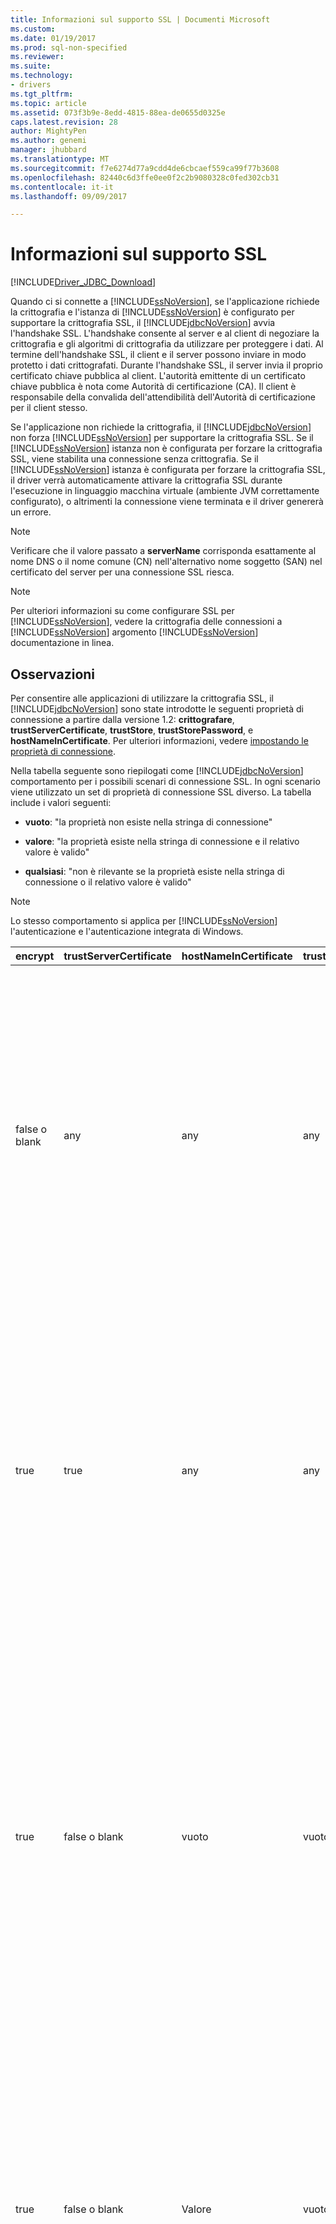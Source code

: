 ```yaml
---
title: Informazioni sul supporto SSL | Documenti Microsoft
ms.custom: 
ms.date: 01/19/2017
ms.prod: sql-non-specified
ms.reviewer: 
ms.suite: 
ms.technology:
- drivers
ms.tgt_pltfrm: 
ms.topic: article
ms.assetid: 073f3b9e-8edd-4815-88ea-de0655d0325e
caps.latest.revision: 28
author: MightyPen
ms.author: genemi
manager: jhubbard
ms.translationtype: MT
ms.sourcegitcommit: f7e6274d77a9cdd4de6cbcaef559ca99f77b3608
ms.openlocfilehash: 82440c6d3ffe0ee0f2c2b9080328c0fed302cb31
ms.contentlocale: it-it
ms.lasthandoff: 09/09/2017

---
```

# <a name="understanding-ssl-support"></a>Informazioni sul supporto SSL
[!INCLUDE[Driver_JDBC_Download](../../includes/driver_jdbc_download.md)]

  Quando ci si connette a [!INCLUDE[ssNoVersion](../../includes/ssnoversion_md.md)], se l'applicazione richiede la crittografia e l'istanza di [!INCLUDE[ssNoVersion](../../includes/ssnoversion_md.md)] è configurato per supportare la crittografia SSL, il [!INCLUDE[jdbcNoVersion](../../includes/jdbcnoversion_md.md)] avvia l'handshake SSL. L'handshake consente al server e al client di negoziare la crittografia e gli algoritmi di crittografia da utilizzare per proteggere i dati. Al termine dell'handshake SSL, il client e il server possono inviare in modo protetto i dati crittografati. Durante l'handshake SSL, il server invia il proprio certificato chiave pubblica al client. L'autorità emittente di un certificato chiave pubblica è nota come Autorità di certificazione (CA). Il client è responsabile della convalida dell'attendibilità dell'Autorità di certificazione per il client stesso.  
  
 Se l'applicazione non richiede la crittografia, il [!INCLUDE[jdbcNoVersion](../../includes/jdbcnoversion_md.md)] non forza [!INCLUDE[ssNoVersion](../../includes/ssnoversion_md.md)] per supportare la crittografia SSL. Se il [!INCLUDE[ssNoVersion](../../includes/ssnoversion_md.md)] istanza non è configurata per forzare la crittografia SSL, viene stabilita una connessione senza crittografia. Se il [!INCLUDE[ssNoVersion](../../includes/ssnoversion_md.md)] istanza è configurata per forzare la crittografia SSL, il driver verrà automaticamente attivare la crittografia SSL durante l'esecuzione in linguaggio macchina virtuale (ambiente JVM correttamente configurato), o altrimenti la connessione viene terminata e il driver genererà un errore.  
  
> [!NOTE]  
>  Verificare che il valore passato a **serverName** corrisponda esattamente al nome DNS o il nome comune (CN) nell'alternativo nome soggetto (SAN) nel certificato del server per una connessione SSL riesca.  
  
> [!NOTE]  
>  Per ulteriori informazioni su come configurare SSL per [!INCLUDE[ssNoVersion](../../includes/ssnoversion_md.md)], vedere la crittografia delle connessioni a [!INCLUDE[ssNoVersion](../../includes/ssnoversion_md.md)] argomento [!INCLUDE[ssNoVersion](../../includes/ssnoversion_md.md)] documentazione in linea.  
  
## <a name="remarks"></a>Osservazioni  
 Per consentire alle applicazioni di utilizzare la crittografia SSL, il [!INCLUDE[jdbcNoVersion](../../includes/jdbcnoversion_md.md)] sono state introdotte le seguenti proprietà di connessione a partire dalla versione 1.2: **crittografare**, **trustServerCertificate**, **trustStore**, **trustStorePassword**, e **hostNameInCertificate**. Per ulteriori informazioni, vedere [impostando le proprietà di connessione](../../connect/jdbc/setting-the-connection-properties.md).  
  
 Nella tabella seguente sono riepilogati come [!INCLUDE[jdbcNoVersion](../../includes/jdbcnoversion_md.md)] comportamento per i possibili scenari di connessione SSL. In ogni scenario viene utilizzato un set di proprietà di connessione SSL diverso. La tabella include i valori seguenti:  
  
-   **vuoto**: "la proprietà non esiste nella stringa di connessione"  
  
-   **valore**: "la proprietà esiste nella stringa di connessione e il relativo valore è valido"  
  
-   **qualsiasi**: "non è rilevante se la proprietà esiste nella stringa di connessione o il relativo valore è valido"  
  
> [!NOTE]  
>  Lo stesso comportamento si applica per [!INCLUDE[ssNoVersion](../../includes/ssnoversion_md.md)] l'autenticazione e l'autenticazione integrata di Windows.  
  
|encrypt|trustServerCertificate|hostNameInCertificate|trustStore|trustStorePassword|Comportamento|  
|-------------|----------------------------|---------------------------|----------------|------------------------|--------------|  
|false o blank|any|any|any|any|Il [!INCLUDE[jdbcNoVersion](../../includes/jdbcnoversion_md.md)] non forza [!INCLUDE[ssNoVersion](../../includes/ssnoversion_md.md)] per supportare la crittografia SSL. Se il server dispone di un certificato autofirmato, tramite il driver viene avviato lo scambio del certificato SSL. Il certificato SSL non viene convalidato e vengono crittografate solo le credenziali, nel pacchetto di accesso.<br /><br /> Se il server richiede il supporto della crittografia SSL da parte del client, tramite il driver viene avviato lo scambio del certificato SSL. Il certificato SSL non viene convalidato, ma viene crittografata l'intera comunicazione.|  
|true|true|any|any|any|Il [!INCLUDE[jdbcNoVersion](../../includes/jdbcnoversion_md.md)] richieste per utilizzare la crittografia SSL con il [!INCLUDE[ssNoVersion](../../includes/ssnoversion_md.md)].<br /><br /> Se il server supporta la crittografia o richiede il supporto della crittografia SSL da parte del client, tramite il driver viene avviato lo scambio del certificato SSL. Si noti che se il **trustServerCertificate** proprietà è impostata su "true", il driver non convaliderà il certificato SSL.<br /><br /> Se il server non è configurato per supportare la crittografia, verrà generato un errore e la connessione verrà terminata.|  
|true|false o blank|vuoto|vuoto|vuoto|Il [!INCLUDE[jdbcNoVersion](../../includes/jdbcnoversion_md.md)] richieste per utilizzare la crittografia SSL con il [!INCLUDE[ssNoVersion](../../includes/ssnoversion_md.md)].<br /><br /> Se il server supporta la crittografia o richiede il supporto della crittografia SSL da parte del client, tramite il driver viene avviato lo scambio del certificato SSL.<br /><br /> Il driver utilizzerà il **serverName** proprietà specificata nell'URL di connessione per convalidare il certificato SSL del server e si basano su regole di ricerca della factory di gestione attendibile per determinare l'archivio certificati da utilizzare.<br /><br /> Se il server non è configurato per supportare la crittografia, verrà generato un errore e la connessione verrà terminata.|  
|true|false o blank|Valore|vuoto|vuoto|Il [!INCLUDE[jdbcNoVersion](../../includes/jdbcnoversion_md.md)] richieste per utilizzare la crittografia SSL con il [!INCLUDE[ssNoVersion](../../includes/ssnoversion_md.md)].<br /><br /> Se il server supporta la crittografia o richiede il supporto della crittografia SSL da parte del client, tramite il driver viene avviato lo scambio del certificato SSL.<br /><br /> Il driver convaliderà valore del soggetto del certificato SSL con il valore specificato per il **hostNameInCertificate** proprietà.<br /><br /> Se il server non è configurato per supportare la crittografia, verrà generato un errore e la connessione verrà terminata.|  
|true|false o blank|vuoto|Valore|Valore|Il [!INCLUDE[jdbcNoVersion](../../includes/jdbcnoversion_md.md)] richieste per utilizzare la crittografia SSL con il [!INCLUDE[ssNoVersion](../../includes/ssnoversion_md.md)].<br /><br /> Se il server supporta la crittografia o richiede il supporto della crittografia SSL da parte del client, tramite il driver viene avviato lo scambio del certificato SSL.<br /><br /> Il driver utilizzerà il **trustStore** valore della proprietà per trovare il file trustStore del certificato e **trustStorePassword** valore della proprietà per controllare l'integrità del file trustStore.<br /><br /> Se il server non è configurato per supportare la crittografia, verrà generato un errore e la connessione verrà terminata.|  
|true|false o blank|vuoto|vuoto|Valore|Il [!INCLUDE[jdbcNoVersion](../../includes/jdbcnoversion_md.md)] richieste per utilizzare la crittografia SSL con il [!INCLUDE[ssNoVersion](../../includes/ssnoversion_md.md)].<br /><br /> Se il server supporta la crittografia o richiede il supporto della crittografia SSL da parte del client, tramite il driver viene avviato lo scambio del certificato SSL.<br /><br /> Il driver utilizzerà il **trustStorePassword** valore della proprietà per controllare l'integrità del file trustStore predefinito.<br /><br /> Se il server non è configurato per supportare la crittografia, verrà generato un errore e la connessione verrà terminata.|  
|true|false o blank|vuoto|Valore|vuoto|Il [!INCLUDE[jdbcNoVersion](../../includes/jdbcnoversion_md.md)] richieste per utilizzare la crittografia SSL con il [!INCLUDE[ssNoVersion](../../includes/ssnoversion_md.md)].<br /><br /> Se il server supporta la crittografia o richiede il supporto della crittografia SSL da parte del client, tramite il driver viene avviato lo scambio del certificato SSL.<br /><br /> Il driver utilizzerà il **trustStore** valore della proprietà per cercare il percorso del file trustStore.<br /><br /> Se il server non è configurato per supportare la crittografia, verrà generato un errore e la connessione verrà terminata.|  
|true|false o blank|Valore|vuoto|Valore|Il [!INCLUDE[jdbcNoVersion](../../includes/jdbcnoversion_md.md)] richieste per utilizzare la crittografia SSL con il [!INCLUDE[ssNoVersion](../../includes/ssnoversion_md.md)].<br /><br /> Se il server supporta la crittografia o richiede il supporto della crittografia SSL da parte del client, tramite il driver viene avviato lo scambio del certificato SSL.<br /><br /> Il driver utilizzerà il **trustStorePassword** valore della proprietà per controllare l'integrità del file trustStore predefinito. Inoltre, il driver utilizzerà il **hostNameInCertificate** valore della proprietà per convalidare il certificato SSL.<br /><br /> Se il server non è configurato per supportare la crittografia, verrà generato un errore e la connessione verrà terminata.|  
|true|false o blank|Valore|Valore|vuoto|Il [!INCLUDE[jdbcNoVersion](../../includes/jdbcnoversion_md.md)] richieste per utilizzare la crittografia SSL con il [!INCLUDE[ssNoVersion](../../includes/ssnoversion_md.md)].<br /><br /> Se il server supporta la crittografia o richiede il supporto della crittografia SSL da parte del client, tramite il driver viene avviato lo scambio del certificato SSL.<br /><br /> Il driver utilizzerà il **trustStore** valore della proprietà per cercare il percorso del file trustStore. Inoltre, il driver utilizzerà il **hostNameInCertificate** valore della proprietà per convalidare il certificato SSL.<br /><br /> Se il server non è configurato per supportare la crittografia, verrà generato un errore e la connessione verrà terminata.|  
|true|false o blank|Valore|Valore|Valore|Il [!INCLUDE[jdbcNoVersion](../../includes/jdbcnoversion_md.md)] richieste per utilizzare la crittografia SSL con il [!INCLUDE[ssNoVersion](../../includes/ssnoversion_md.md)].<br /><br /> Se il server supporta la crittografia o richiede il supporto della crittografia SSL da parte del client, tramite il driver viene avviato lo scambio del certificato SSL.<br /><br /> Il driver utilizzerà il **trustStore** valore della proprietà per trovare il file trustStore del certificato e **trustStorePassword** valore della proprietà per controllare l'integrità del file trustStore. Inoltre, il driver utilizzerà il **hostNameInCertificate** valore della proprietà per convalidare il certificato SSL.<br /><br /> Se il server non è configurato per supportare la crittografia, verrà generato un errore e la connessione verrà terminata.|  
  
 Se la proprietà encrypt è impostata su **true**, [!INCLUDE[jdbcNoVersion](../../includes/jdbcnoversion_md.md)] Usa provider di sicurezza JSSE predefinito di JVM per negoziare la crittografia SSL con [!INCLUDE[ssNoVersion](../../includes/ssnoversion_md.md)]. È possibile che il provider di sicurezza predefinito non supporti tutte le funzionalità necessarie per negoziare la crittografia SSL. Ad esempio, il provider di sicurezza predefinito non può supportare la dimensione della chiave pubblica RSA utilizzata nel [!INCLUDE[ssNoVersion](../../includes/ssnoversion_md.md)] certificato SSL. In questo caso, è possibile che venga generato un errore dal provider di sicurezza predefinito, a causa del quale la connessione viene terminata dal driver JDBC. Per risolvere il problema, eseguire una delle operazioni seguenti:  
  
-   Configurare il [!INCLUDE[ssNoVersion](../../includes/ssnoversion_md.md)] con un certificato server con una chiave pubblica RSA più piccola  
  
-   Configurare JVM per l'utilizzo di un provider di sicurezza JSSE diverso nel "\<java-home > / lib/security/java.security" file delle proprietà di sicurezza  
  
-   Utilizzare una versione di JVM diversa.  
  
## <a name="validating-server-ssl-certificate"></a>Convalida del certificato SSL del server  
 Durante l'handshake SSL, il server invia il proprio certificato chiave pubblica al client. Il driver JDBC o il client deve convalidare che il certificato del server sia stato emesso da un'Autorità di certificazione considerata attendibile dal client. Il driver richiede che il certificato del server soddisfi le condizioni seguenti:  
  
-   Il certificato è stato emesso da un'Autorità di certificazione attendibile.  
  
-   Il certificato deve essere emesso per l'autenticazione del server.  
  
-   Il certificato non è scaduto.  
  
-   Il nome comune (CN) nell'oggetto o un nome DNS nell'alternativo nome soggetto (SAN) del certificato corrisponde esattamente il **serverName** valore specificato nella stringa di connessione o, se specificato, il ** hostNameInCertificate** valore della proprietà.  
  
-   Un nome DNS può includere caratteri jolly. Ma la [!INCLUDE[jdbcNoVersion](../../includes/jdbcnoversion_md.md)] non supporta la corrispondenza con caratteri jolly. Vale a dire, abc.com non corrisponderà a *.com, ma \*corrisponderà a COM \*. com.  
  
## <a name="see-also"></a>Vedere anche  
 [Utilizzo della crittografia SSL](../../connect/jdbc/using-ssl-encryption.md)   
 [Protezione di applicazioni del Driver JDBC](../../connect/jdbc/securing-jdbc-driver-applications.md)  
  
  
